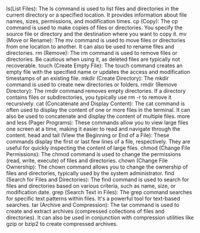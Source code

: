 ls(List Files): The ls command is used to list files and directories in the current directory or a specified location. It provides information about file names, sizes, permissions, and modification times.
cp (Copy): The cp command is used to make copies of files or directories. You specify the source file or directory and the destination where you want to copy it.
mv (Move or Rename): The mv command is used to move files or directories from one location to another. It can also be used to rename files and directories.
rm (Remove): The rm command is used to remove files or directories. Be cautious when using it, as deleted files are typically not recoverable.
touch (Create Empty File): The touch command creates an empty file with the specified name or updates the access and modification timestamps of an existing file.
mkdir (Create Directory): The mkdir command is used to create new directories or folders.
rmdir (Remove Directory): The rmdir command removes empty directories. If a directory contains files or subdirectories, you typically use rm -r to remove it recursively.
cat (Concatenate and Display Content): The cat command is often used to display the content of one or more files in the terminal. It can also be used to concatenate and display the content of multiple files.
more and less (Pager Programs): These commands allow you to view large files one screen at a time, making it easier to read and navigate through the content.
head and tail (View the Beginning or End of a File): These commands display the first or last few lines of a file, respectively. They are useful for quickly inspecting the content of large files.
chmod (Change File Permissions): The chmod command is used to change the permissions (read, write, execute) of files and directories.
chown (Change File Ownership): The chown command allows you to change the ownership of files and directories, typically used by the system administrator.
find (Search for Files and Directories): The find command is used to search for files and directories based on various criteria, such as name, size, or modification date.
grep (Search Text in Files): The grep command searches for specific text patterns within files. It's a powerful tool for text-based searches.
tar (Archive and Compression): The tar command is used to create and extract archives (compressed collections of files and directories). It can also be used in conjunction with compression utilities like gzip or bzip2 to create compressed archives.
